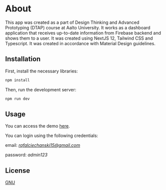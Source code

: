 # About

This app was created as a part of Design Thinking and Advanced Prototyping (DTAP) course at Aalto University. It works as a dashboard application that receives up-to-date information from Firebase backend and shows them to a user. It was created using NextJS 12, Tailwind CSS and Typescript. It was created in accordance with Material Design guidelines.

## Installation

First, install the necessary libraries:

```bash
npm install
```

Then, run the development server:

```bash
npm run dev
```

## Usage

You can access the demo [here](https://dtap-common.vercel.app/).

You can login using the following credentials:

email: *rafalciechanski15@gmail.com*

password: *admin123*

## License

[GNU](https://choosealicense.com/licenses/gpl-3.0/)
